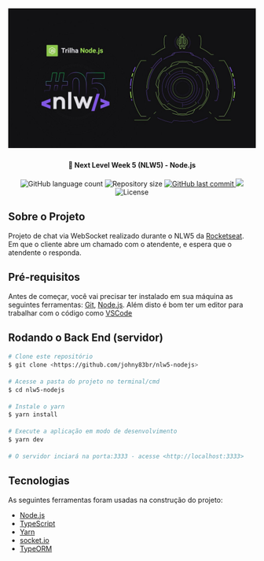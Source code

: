 <h1 align="center">
  <img alt="NextLevelWeek" title="#NextLevelWeek" src="./public/images/nlw5.jpg" />
</h1>

<h4 align="center">🚀 Next Level Week 5 (NLW5) - Node.js</h4>

<p align="center">
  <img alt="GitHub language count" src="https://img.shields.io/github/languages/count/johny83br/nlw5-nodejs?color=%2304D361">

  <img alt="Repository size" src="https://img.shields.io/github/repo-size/johny83br/nlw5-nodejs">
  
  <a href="https://github.com/johny83br/nlw5-nodejs/commits/master">
    <img alt="GitHub last commit" src="https://img.shields.io/github/last-commit/johny83br/nlw5-nodejs">
  </a>

  <img src="https://img.shields.io/static/v1?label=Blog&message=Rocketseat&color=7159c1&style=for-the-badge"/>

  <img alt="License" src="https://img.shields.io/badge/license-MIT-brightgreen">

</p>

## Sobre o Projeto

Projeto de chat via WebSocket realizado durante o NLW5 da <a href="https://rocketseat.com.br/">Rocketseat</a>. Em que o cliente abre um chamado com o atendente, e espera que o atendente o responda.

## Pré-requisitos

Antes de começar, você vai precisar ter instalado em sua máquina as seguintes ferramentas:
[Git](https://git-scm.com), [Node.js](https://nodejs.org/en/). 
Além disto é bom ter um editor para trabalhar com o código como [VSCode](https://code.visualstudio.com/)

## Rodando o Back End (servidor)

```bash
# Clone este repositório
$ git clone <https://github.com/johny83br/nlw5-nodejs>

# Acesse a pasta do projeto no terminal/cmd
$ cd nlw5-nodejs

# Instale o yarn
$ yarn install

# Execute a aplicação em modo de desenvolvimento
$ yarn dev

# O servidor inciará na porta:3333 - acesse <http://localhost:3333>
```

## Tecnologias

As seguintes ferramentas foram usadas na construção do projeto:

- [Node.js](https://nodejs.org/en/)
- [TypeScript](https://www.typescriptlang.org/)
- [Yarn](https://yarnpkg.com/)
- [socket.io](https://socket.io/)
- [TypeORM](https://typeorm.io/)